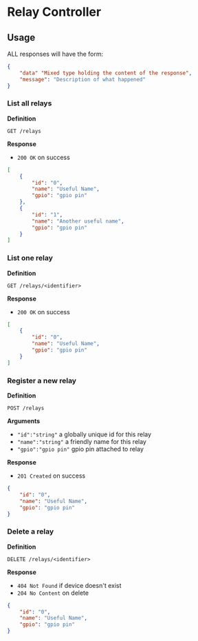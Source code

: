 # Relay Controller

## Usage

ALL responses will have the form:

```json
{
    "data" "Mixed type holding the content of the response",
    "message": "Description of what happened"
}
```

### List all relays

**Definition**

`GET /relays`

**Response**

- `200 OK` on success

```json
[
    {
        "id": "0",
        "name": "Useful Name",
        "gpio": "gpio pin"
    },
    {
        "id": "1",
        "name": "Another useful name",
        "gpio": "gpio pin"
    }
]
```

### List one relay

**Definition**

`GET /relays/<identifier>`

**Response**

- `200 OK` on success

```json
[
    {
        "id": "0",
        "name": "Useful Name",
        "gpio": "gpio pin"
    }
]
```

### Register a new relay

**Definition**

`POST /relays`

**Arguments**

- `"id":"string"` a globally unique id for this relay
- `"name":"string"` a friendly name for this relay
- `"gpio":"gpio pin"` gpio pin attached to relay

**Response**

- `201 Created` on success

```json
{
    "id": "0",
    "name": "Useful Name",
    "gpio": "gpio pin"
}
```

### Delete a relay

**Definition**

`DELETE /relays/<identifier>`

**Response**

- `404 Not Found` if device doesn't exist
- `204 No Content` on delete

```json
{
    "id": "0",
    "name": "Useful Name",
    "gpio": "gpio pin"
}
```